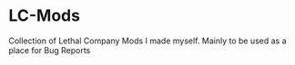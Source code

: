 # LC-Mods
Collection of Lethal Company Mods I made myself. Mainly to be used as a place for Bug Reports
